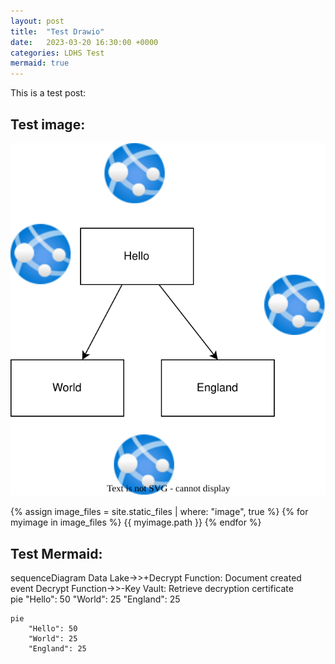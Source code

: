 ```yaml
---
layout: post
title:  "Test Drawio"
date:   2023-03-20 16:30:00 +0000
categories: LDHS Test
mermaid: true
---
```


This is a test post:

## Test image:
![Alt text](/drawings/test.drawio.svg)

{% assign image_files = site.static_files | where: "image", true %}
{% for myimage in image_files %}
  {{ myimage.path }}
{% endfor %}


## Test Mermaid:

<div class="mermaid">
sequenceDiagram
    Data Lake->>+Decrypt Function: Document created event
    Decrypt Function->>-Key Vault: Retrieve decryption certificate
</div>

<div class="mermaid">
    pie
        "Hello": 50
        "World": 25
        "England": 25
</div>

```mermaid!
pie
    "Hello": 50
    "World": 25
    "England": 25
```

